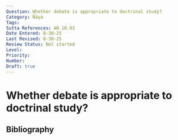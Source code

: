 ```yaml
---
Question: Whether debate is appropriate to doctrinal study?
Category: Ñāya
Tags: 
Sutta References: AN 10.93
Date Entered: 8-30-25
Last Revised: 8-30-25
Review Status: Not started
Level: 
Priority: 
Number: 
Draft: true
---
```


# Whether debate is appropriate to doctrinal study?

## Bibliography

<!-- 

Notes:



 -->